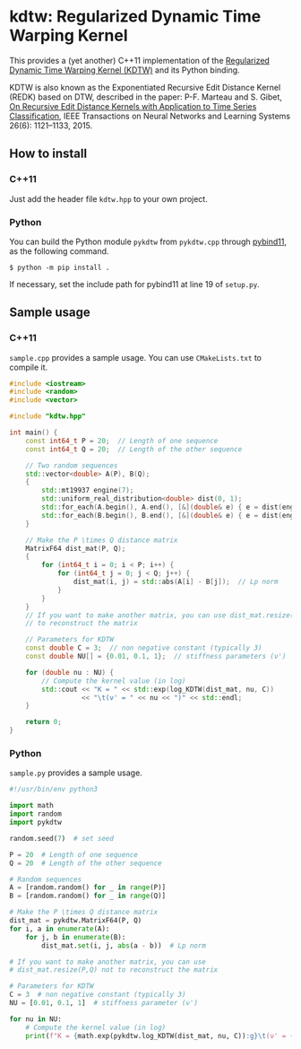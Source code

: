 # kdtw: Regularized Dynamic Time Warping Kernel
This provides a (yet another) C++11 implementation of the [Regularized Dynamic Time Warping Kernel (KDTW)](https://people.irisa.fr/Pierre-Francois.Marteau/REDK/KDTW/KDTW.html) and its Python binding.

KDTW is also known as the Exponentiated Recursive Edit Distance Kernel (REDK) based on DTW, described in the paper: P-F. Marteau and S. Gibet, [On Recursive Edit Distance Kernels with Application to Time Series Classification](https://arxiv.org/abs/1005.5141), IEEE Transactions on Neural Networks and Learning Systems 26(6): 1121–1133, 2015.

## How to install

### C++11

Just add the header file `kdtw.hpp` to your own project.

### Python

You can build the Python module `pykdtw` from `pykdtw.cpp` through [pybind11](https://github.com/pybind/pybind11), as the following command.

```shell
$ python -m pip install .
```

If necessary, set the include path for pybind11 at line 19 of `setup.py`.

## Sample usage

### C++11

`sample.cpp` provides a sample usage. You can use `CMakeLists.txt` to compile it.

```c++
#include <iostream>
#include <random>
#include <vector>

#include "kdtw.hpp"

int main() {
    const int64_t P = 20;  // Length of one sequence
    const int64_t Q = 20;  // Length of the other sequence

    // Two random sequences
    std::vector<double> A(P), B(Q);
    {
        std::mt19937 engine(7);
        std::uniform_real_distribution<double> dist(0, 1);
        std::for_each(A.begin(), A.end(), [&](double& e) { e = dist(engine); });
        std::for_each(B.begin(), B.end(), [&](double& e) { e = dist(engine); });
    }

    // Make the P \times Q distance matrix
    MatrixF64 dist_mat(P, Q);
    {
        for (int64_t i = 0; i < P; i++) {
            for (int64_t j = 0; j < Q; j++) {
                dist_mat(i, j) = std::abs(A[i] - B[j]);  // Lp norm
            }
        }
    }
    // If you want to make another matrix, you can use dist_mat.resize(P,Q) not
    // to reconstruct the matrix

    // Parameters for KDTW
    const double C = 3;  // non negative constant (typically 3)
    const double NU[] = {0.01, 0.1, 1};  // stiffness parameters (ν')

    for (double nu : NU) {
        // Compute the kernel value (in log)
        std::cout << "K = " << std::exp(log_KDTW(dist_mat, nu, C))
                  << "\t(ν' = " << nu << ")" << std::endl;
    }

    return 0;
}
```

### Python

`sample.py` provides a sample usage.

```python
#!/usr/bin/env python3

import math
import random
import pykdtw

random.seed(7)  # set seed

P = 20  # Length of one sequence
Q = 20  # Length of the other sequence

# Random sequences
A = [random.random() for _ in range(P)]
B = [random.random() for _ in range(Q)]

# Make the P \times Q distance matrix
dist_mat = pykdtw.MatrixF64(P, Q)
for i, a in enumerate(A):
    for j, b in enumerate(B):
        dist_mat.set(i, j, abs(a - b))  # Lp norm

# If you want to make another matrix, you can use
# dist_mat.resize(P,Q) not to reconstruct the matrix

# Parameters for KDTW
C = 3  # non negative constant (typically 3)
NU = [0.01, 0.1, 1]  # stiffness parameter (ν')

for nu in NU:
    # Compute the kernel value (in log)
    print(f"K = {math.exp(pykdtw.log_KDTW(dist_mat, nu, C)):g}\t(ν' = {nu})")
```

